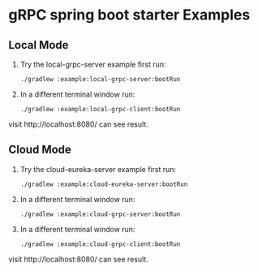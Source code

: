 # gRPC spring boot starter Examples

## Local Mode
1. Try the local-grpc-server example first run:

    ````
    ./gradlew :example:local-grpc-server:bootRun
    ````

2. In a different terminal window run:

    ````
    ./gradlew :example:local-grpc-client:bootRun
    ````

visit http://localhost:8080/ can see result.

## Cloud Mode

1. Try the cloud-eureka-server example first run:

    ````
    ./gradlew :example:cloud-eureka-server:bootRun
    ````

2. In a different terminal window run:

    ````
    ./gradlew :example:cloud-grpc-server:bootRun
    ````

3. In a different terminal window run:

    ````
    ./gradlew :example:cloud-grpc-client:bootRun
    ````

visit http://localhost:8080/ can see result.